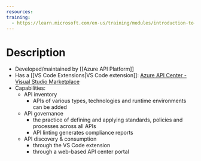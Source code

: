 ```yaml
---
resources: 
training:
  - https://learn.microsoft.com/en-us/training/modules/introduction-to-azure-api-center/
---
```

# Description
- Developed/maintained by [[Azure API Platform]]
- Has a [[VS Code Extensions|VS Code extension]]: [Azure API Center - Visual Studio Marketplace](https://marketplace.visualstudio.com/items?itemName=apidev.azure-api-center)
- Capabilities:
	- API inventory
		- APIs of various types, technologies and runtime environments can be added
	- API governance
		- the practice of defining and applying standards, policies and processes across all APIs
		- API linting generates compliance reports
	- API discovery & consumption
		- through the VS Code extension
		- through a web-based API center portal